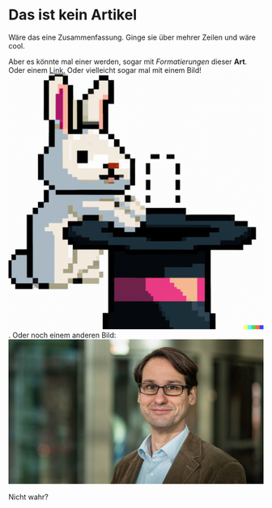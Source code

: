 # Das ist kein Artikel

Wäre das eine Zusammenfassung.
Ginge sie über mehrer Zeilen
und wäre cool.

Aber es könnte mal einer werden, sogar mit
*Formatierungen* dieser __Art__.
Oder einem [Link.](http://www.geos-infobase.de)
Oder vielleicht sogar mal mit einem Bild!
![une image](./images/dalle.png). Oder noch
einem anderen Bild: ![une imago](./images/marx.jpg)


Nicht wahr?